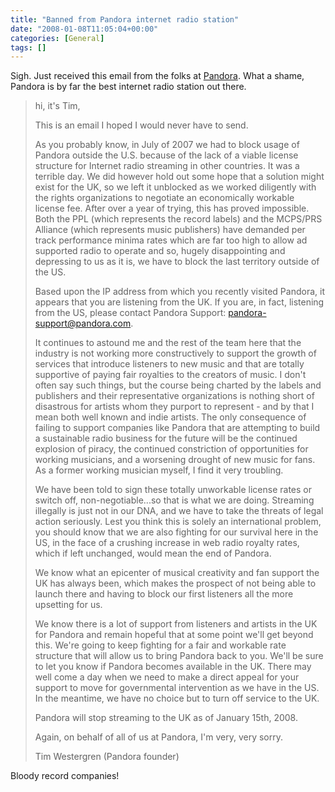 ```yaml
---
title: "Banned from Pandora internet radio station"
date: "2008-01-08T11:05:04+00:00"
categories: [General]
tags: []
---
```


Sigh. Just received this email from the folks at <a href="http://www.pandora.com/">Pandora</a>. What a shame, Pandora is by far the best internet radio station out there.

<blockquote>hi, it's Tim,

This is an email I hoped I would never have to send.

As you probably know, in July of 2007 we had to block usage of Pandora outside the U.S. because of the lack of a viable license structure for Internet radio streaming in other countries. It was a terrible day. We did however hold out some hope that a solution might exist for the UK, so we left it unblocked as we worked diligently with the rights organizations to negotiate an economically workable license fee. After over a year of trying, this has proved impossible. Both the PPL (which represents the record labels) and the MCPS/PRS Alliance (which represents music publishers) have demanded per track performance minima rates which are far too high to allow ad supported radio to operate and so, hugely disappointing and depressing to us as it is, we have to block the last territory outside of the US.

Based upon the IP address from which you recently visited Pandora, it appears that you are listening from the UK. If you are, in fact, listening from the US, please contact Pandora Support: pandora-support@pandora.com.

It continues to astound me and the rest of the team here that the industry is not working more constructively to support the growth of services that introduce listeners to new music and that are totally supportive of paying fair royalties to the creators of music. I don't often say such things, but the course being charted by the labels and publishers and their representative organizations is nothing short of disastrous for artists whom they purport to represent - and by that I mean both well known and indie artists. The only consequence of failing to support companies like Pandora that are attempting to build a sustainable radio business for the future will be the continued explosion of piracy, the continued constriction of opportunities for working musicians, and a worsening drought of new music for fans. As a former working musician myself, I find it very troubling.

We have been told to sign these totally unworkable license rates or switch off, non-negotiable...so that is what we are doing. Streaming illegally is just not in our DNA, and we have to take the threats of legal action seriously. Lest you think this is solely an international problem, you should know that we are also fighting for our survival here in the US, in the face of a crushing increase in web radio royalty rates, which if left unchanged, would mean the end of Pandora.

We know what an epicenter of musical creativity and fan support the UK has always been, which makes the prospect of not being able to launch there and having to block our first listeners all the more upsetting for us.

We know there is a lot of support from listeners and artists in the UK for Pandora and remain hopeful that at some point we'll get beyond this. We're going to keep fighting for a fair and workable rate structure that will allow us to bring Pandora back to you. We'll be sure to let you know if Pandora becomes available in the UK. There may well come a day when we need to make a direct appeal for your support to move for governmental intervention as we have in the US. In the meantime, we have no choice but to turn off service to the UK.

Pandora will stop streaming to the UK as of January 15th, 2008.

Again, on behalf of all of us at Pandora, I'm very, very sorry.

Tim Westergren
(Pandora founder)</blockquote>

Bloody record companies!
